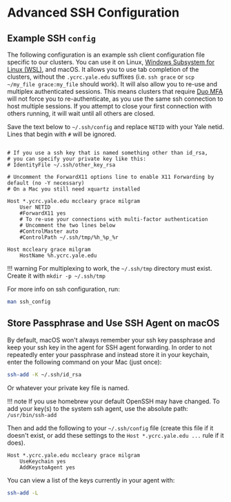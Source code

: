 # Advanced SSH Configuration

## Example SSH `config`

The following configuration is an example ssh client configuration file specific to our clusters. You can use it on Linux, [Windows Subsystem for Linux (WSL)](https://docs.microsoft.com/en-us/windows/wsl/install-win10), and macOS. It allows you to use tab completion of the clusters, without the `.ycrc.yale.edu` suffixes (i.e. `ssh grace` or `scp ~/my_file grace:my_file` should work). It will also allow you to re-use and multiplex authenticated sessions. This means clusters that require [Duo MFA](/clusters-at-yale/access/mfa) will not force you to re-authenticate, as you use the same ssh connection to host multiple sessions. If you attempt to close your first connection with others running, it will wait until all others are closed.

Save the text below to `~/.ssh/config` and replace `NETID` with your Yale netid. Lines that begin with `#` will be ignored.

```

# If you use a ssh key that is named something other than id_rsa,
# you can specify your private key like this:
# IdentityFile ~/.ssh/other_key_rsa

# Uncomment the ForwardX11 options line to enable X11 Forwarding by default (no -Y necessary)
# On a Mac you still need xquartz installed

Host *.ycrc.yale.edu mccleary grace milgram
    User NETID
    #ForwardX11 yes
    # To re-use your connections with multi-factor authentication
    # Uncomment the two lines below
    #ControlMaster auto
    #ControlPath ~/.ssh/tmp/%h_%p_%r

Host mccleary grace milgram
    HostName %h.ycrc.yale.edu
```

!!! warning
    For multiplexing to work, the `~/.ssh/tmp` directory must exist. Create it with `mkdir -p ~/.ssh/tmp`

For more info on ssh configuration, run:

``` bash
man ssh_config
```

## Store Passphrase and Use SSH Agent on macOS

By default, macOS won't always remember your ssh key passphrase and keep your ssh key in the agent for SSH agent forwarding. In order to not repeatedly enter your passphrase and instead store it in your keychain, enter the following command on your Mac (just once):

``` bash
ssh-add -K ~/.ssh/id_rsa
```

Or whatever your private key file is named.

!!! note
    If you use homebrew your default OpenSSH may have changed. To add your key(s) to the system ssh agent, use the absolute path: `/usr/bin/ssh-add`

Then and add the following to your `~/.ssh/config` file (create this file if it doesn't exist, or add these settings to the `Host *.ycrc.yale.edu ...` rule if it does).

```
Host *.ycrc.yale.edu mccleary grace milgram
    UseKeychain yes
    AddKeystoAgent yes
```

You can view a list of the keys currently in your agent with:

``` bash
ssh-add -L
```
